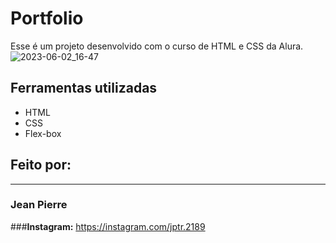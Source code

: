 # Portfolio
Esse é um projeto desenvolvido com o curso de HTML e CSS da Alura.
![2023-06-02_16-47](https://github.com/JPTR2189/portfolio/assets/80178978/050f27dd-d89c-4224-bd75-3e9f87b71b68)

## Ferramentas utilizadas
* HTML
* CSS
* Flex-box

## Feito por:
------------------------------------------------------------------------------------------------------------------
### Jean Pierre

###**Instagram:** https://instagram.com/jptr.2189
